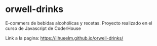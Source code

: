 # orwell-drinks
E-commers de bebidas alcohólicas y recetas. Proyecto realizado en el curso de Javascript de CoderHouse

Link a la pagina:
https://lihueelm.github.io/orwell-drinks/
